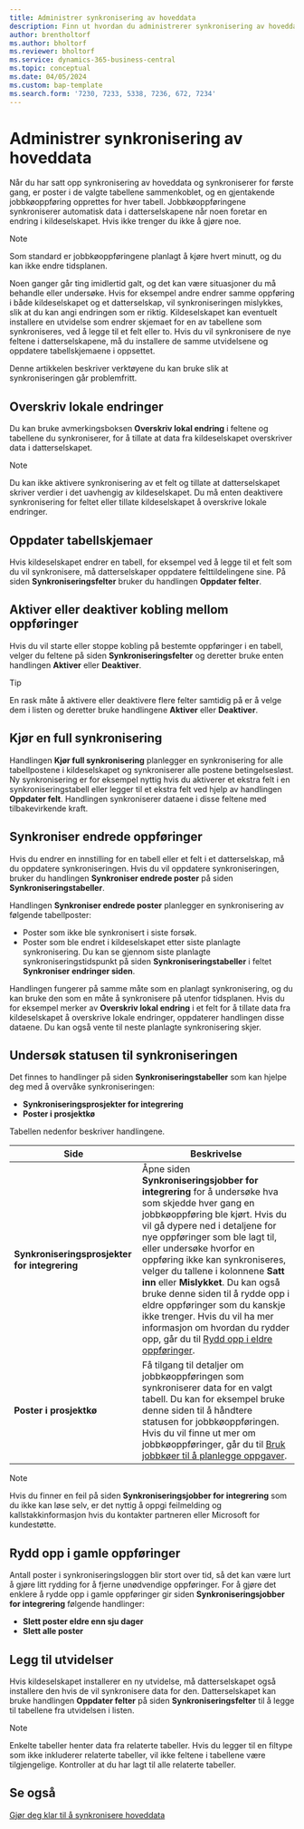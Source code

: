 ```yaml
---
title: Administrer synkronisering av hoveddata
description: Finn ut hvordan du administrerer synkronisering av hoveddata
author: brentholtorf
ms.author: bholtorf
ms.reviewer: bholtorf
ms.service: dynamics-365-business-central
ms.topic: conceptual
ms.date: 04/05/2024
ms.custom: bap-template
ms.search.form: '7230, 7233, 5338, 7236, 672, 7234'
---
```

# Administrer synkronisering av hoveddata

Når du har satt opp synkronisering av hoveddata og synkroniserer for første gang, er poster i de valgte tabellene sammenkoblet, og en gjentakende jobbkøoppføring opprettes for hver tabell. Jobbkøoppføringene synkroniserer automatisk data i datterselskapene når noen foretar en endring i kildeselskapet. Hvis ikke trenger du ikke å gjøre noe.

> [!NOTE]
> Som standard er jobbkøoppføringene planlagt å kjøre hvert minutt, og du kan ikke endre tidsplanen.

Noen ganger går ting imidlertid galt, og det kan være situasjoner du må behandle eller undersøke. Hvis for eksempel andre endrer samme oppføring i både kildeselskapet og et datterselskap, vil synkroniseringen mislykkes, slik at du kan angi endringen som er riktig. Kildeselskapet kan eventuelt installere en utvidelse som endrer skjemaet for en av tabellene som synkroniseres, ved å legge til et felt eller to. Hvis du vil synkronisere de nye feltene i datterselskapene, må du installere de samme utvidelsene og oppdatere tabellskjemaene i oppsettet.

Denne artikkelen beskriver verktøyene du kan bruke slik at synkroniseringen går problemfritt.

## Overskriv lokale endringer

Du kan bruke avmerkingsboksen **Overskriv lokal endring** i feltene og tabellene du synkroniserer, for å tillate at data fra kildeselskapet overskriver data i datterselskapet.

> [!NOTE]
> Du kan ikke aktivere synkronisering av et felt og tillate at datterselskapet skriver verdier i det uavhengig av kildeselskapet. Du må enten deaktivere synkronisering for feltet eller tillate kildeselskapet å overskrive lokale endringer.

## Oppdater tabellskjemaer

Hvis kildeselskapet endrer en tabell, for eksempel ved å legge til et felt som du vil synkronisere, må datterselskaper oppdatere felttildelingene sine. På siden **Synkroniseringsfelter** bruker du handlingen **Oppdater felter**.

## Aktiver eller deaktiver kobling mellom oppføringer

Hvis du vil starte eller stoppe kobling på bestemte oppføringer i en tabell, velger du feltene på siden **Synkroniseringsfelter** og deretter bruke enten handlingen **Aktiver** eller **Deaktiver**.

> [!TIP]
> En rask måte å aktivere eller deaktivere flere felter samtidig på er å velge dem i listen og deretter bruke handlingene **Aktiver** eller **Deaktiver**.

## Kjør en full synkronisering

Handlingen **Kjør full synkronisering** planlegger en synkronisering for alle tabellpostene i kildeselskapet og synkroniserer alle postene betingelsesløst. Ny synkronisering er for eksempel nyttig hvis du aktiverer et ekstra felt i en synkroniseringstabell eller legger til et ekstra felt ved hjelp av handlingen **Oppdater felt**. Handlingen synkroniserer dataene i disse feltene med tilbakevirkende kraft.

## Synkroniser endrede oppføringer

Hvis du endrer en innstilling for en tabell eller et felt i et datterselskap, må du oppdatere synkroniseringen. Hvis du vil oppdatere synkroniseringen, bruker du handlingen **Synkroniser endrede poster** på siden **Synkroniseringstabeller**.

Handlingen **Synkroniser endrede poster** planlegger en synkronisering av følgende tabellposter:

* Poster som ikke ble synkronisert i siste forsøk.
* Poster som ble endret i kildeselskapet etter siste planlagte synkronisering. Du kan se gjennom siste planlagte synkroniseringstidspunkt på siden **Synkroniseringstabeller** i feltet **Synkroniser endringer siden**.

Handlingen fungerer på samme måte som en planlagt synkronisering, og du kan bruke den som en måte å synkronisere på utenfor tidsplanen. Hvis du for eksempel merker av **Overskriv lokal endring** i et felt for å tillate data fra kildeselskapet å overskrive lokale endringer, oppdaterer handlingen disse dataene. Du kan også vente til neste planlagte synkronisering skjer.

## Undersøk statusen til synkroniseringen

Det finnes to handlinger på siden **Synkroniseringstabeller** som kan hjelpe deg med å overvåke synkroniseringen:

* **Synkroniseringsprosjekter for integrering**
* **Poster i prosjektkø**

Tabellen nedenfor beskriver handlingene.

|Side  |Beskrivelse  |
|---------|---------|
|**Synkroniseringsprosjekter for integrering**     | Åpne siden **Synkroniseringsjobber for integrering** for å undersøke hva som skjedde hver gang en jobbkøoppføring ble kjørt. Hvis du vil gå dypere ned i detaljene for nye oppføringer som ble lagt til, eller undersøke hvorfor en oppføring ikke kan synkroniseres, velger du tallene i kolonnene **Satt inn** eller **Mislykket**. Du kan også bruke denne siden til å rydde opp i eldre oppføringer som du kanskje ikke trenger. Hvis du vil ha mer informasjon om hvordan du rydder opp, går du til [Rydd opp i eldre oppføringer](#clean-up-old-entries).        |
|**Poster i prosjektkø**     | Få tilgang til detaljer om jobbkøoppføringen som synkroniserer data for en valgt tabell. Du kan for eksempel bruke denne siden til å håndtere statusen for jobbkøoppføringen. Hvis du vil finne ut mer om jobbkøoppføringer, går du til [Bruk jobbkøer til å planlegge oppgaver](admin-job-queues-schedule-tasks.md).     |

> [!NOTE]
> Hvis du finner en feil på siden **Synkroniseringsjobber for integrering** som du ikke kan løse selv, er det nyttig å oppgi feilmelding og kallstakkinformasjon hvis du kontakter partneren eller Microsoft for kundestøtte.

## Rydd opp i gamle oppføringer

Antall poster i synkroniseringsloggen blir stort over tid, så det kan være lurt å gjøre litt rydding for å fjerne unødvendige oppføringer. For å gjøre det enklere å rydde opp i gamle oppføringer gir siden **Synkroniseringsjobber for integrering** følgende handlinger:

* **Slett poster eldre enn sju dager**
* **Slett alle poster**

## Legg til utvidelser

Hvis kildeselskapet installerer en ny utvidelse, må datterselskapet også installere den hvis de vil synkronisere data for den. Datterselskapet kan bruke handlingen **Oppdater felter** på siden **Synkroniseringsfelter** til å legge til tabellene fra utvidelsen i listen.

> [!NOTE]
> Enkelte tabeller henter data fra relaterte tabeller. Hvis du legger til en filtype som ikke inkluderer relaterte tabeller, vil ikke feltene i tabellene være tilgjengelige. Kontroller at du har lagt til alle relaterte tabeller.

<!--
## Recreate a deleted job queue entry

If the recurring job queue entry is deleted for a table, you can quickly recreate it. On the **Synchronization Tables** page, choose the **Use Default Synchronization Setup** action.
-->

## Se også

[Gjør deg klar til å synkronisere hoveddata](admin-set-up-data-sync.md)
